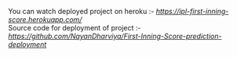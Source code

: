 You can watch deployed project on heroku :- _https://ipl-first-inning-score.herokuapp.com/_
</br>
Source code for deployment of project :- _https://github.com/NayanDharviya/First-Inning-Score-prediction-deployment_ 
